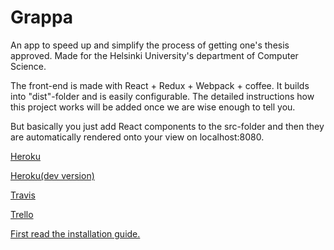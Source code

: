 # Grappa

An app to speed up and simplify the process of getting one's thesis approved. Made for the Helsinki University's department of Computer Science.

The front-end is made with React + Redux + Webpack + coffee. It builds into "dist"-folder and is easily configurable. The detailed instructions how this project works will be added once we are wise enough to tell you.

But basically you just add React components to the src-folder and then they are automatically rendered onto your view on localhost:8080.

[Heroku](https://grappa-app.herokuapp.com/)

[Heroku(dev version)](https://grappa-app-dev.herokuapp.com/)

[Travis](https://travis-ci.org/ultra-hyper-storm-ohtuprojekti/grappa-front)

[Trello](https://trello.com/ultrahyperstormohtuprojekti)

[First read the installation guide.](https://github.com/ultra-hyper-storm-ohtuprojekti/grappa-front/blob/master/INSTALLATION.md)
